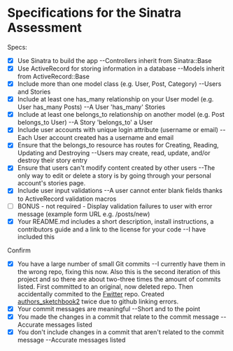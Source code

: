 # Specifications for the Sinatra Assessment

Specs:
- [x] Use Sinatra to build the app
        --Controllers inherit from Sinatra::Base
- [X] Use ActiveRecord for storing information in a database
        --Models inherit from ActiveRecord::Base
- [X] Include more than one model class (e.g. User, Post, Category)
        --Users and Stories
- [X] Include at least one has_many relationship on your User model (e.g. User has_many Posts)
        --A User 'has_many' Stories
- [X] Include at least one belongs_to relationship on another model (e.g. Post belongs_to User)
        --A Story 'belongs_to' a User
- [X] Include user accounts with unique login attribute (username or email)
        --Each User account created has a username and email
- [X] Ensure that the belongs_to resource has routes for Creating, Reading, Updating and Destroying
        --Users may create, read, update, and/or destroy their story entry
- [X] Ensure that users can't modify content created by other users
        --The only way to edit or delete a story is by going through your personal account's stories page.
- [X] Include user input validations
        --A user cannot enter blank fields thanks to ActiveRecord validation macros
- [ ] BONUS - not required - Display validation failures to user with error message (example form URL e.g. /posts/new)
- [X] Your README.md includes a short description, install instructions, a contributors guide and a link to the license for your code
        --I have included this

Confirm
- [X] You have a large number of small Git commits
        --I currently have them in the wrong repo, fixing this now. Also this is the second iteration of this project and so there are about two-three times the amount of commits listed. First committed to an original, now deleted repo. Then accidentally commited to the [Fwitter](https://github.com/z00kie/sinatra-fwitter-group-project-v-000) repo. Created [authors_sketchbook2](https://github.com/z00kie/authors_sketchbook2) twice due to github linking errors.
- [X] Your commit messages are meaningful
        --Short and to the point
- [X] You made the changes in a commit that relate to the commit message
        --Accurate messages listed
- [X] You don't include changes in a commit that aren't related to the commit message
        --Accurate messages listed
